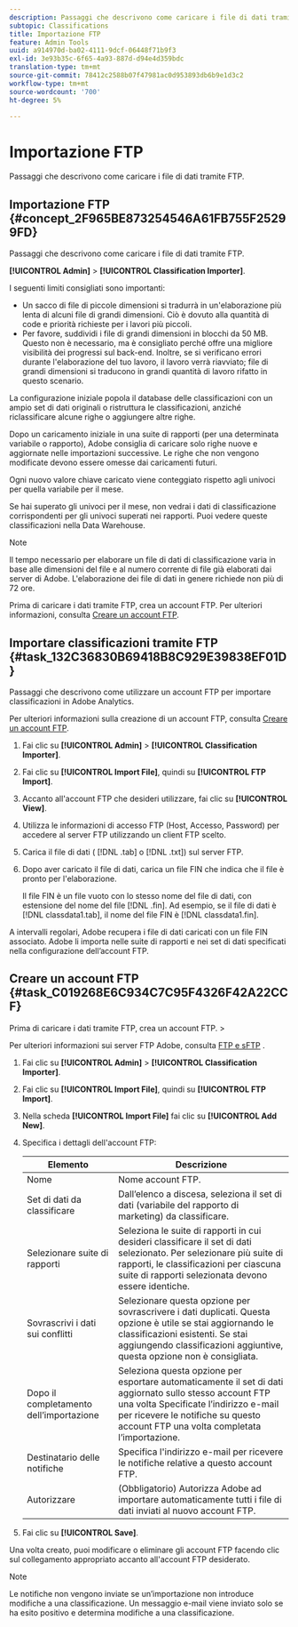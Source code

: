 ```yaml
---
description: Passaggi che descrivono come caricare i file di dati tramite FTP.
subtopic: Classifications
title: Importazione FTP
feature: Admin Tools
uuid: a914970d-ba02-4111-9dcf-06448f71b9f3
exl-id: 3e93b35c-6f65-4a93-887d-d94e4d359bdc
translation-type: tm+mt
source-git-commit: 78412c2588b07f47981ac0d953893db6b9e1d3c2
workflow-type: tm+mt
source-wordcount: '700'
ht-degree: 5%

---
```


# Importazione FTP

Passaggi che descrivono come caricare i file di dati tramite FTP.

## Importazione FTP {#concept_2F965BE873254546A61FB755F25299FD}

Passaggi che descrivono come caricare i file di dati tramite FTP.

**[!UICONTROL Admin]** > **[!UICONTROL Classification Importer]**.

I seguenti limiti consigliati sono importanti:

* Un sacco di file di piccole dimensioni si tradurrà in un&#39;elaborazione più lenta di alcuni file di grandi dimensioni. Ciò è dovuto alla quantità di code e priorità richieste per i lavori più piccoli.
* Per favore, suddividi i file di grandi dimensioni in blocchi da 50 MB. Questo non è necessario, ma è consigliato perché offre una migliore visibilità dei progressi sul back-end. Inoltre, se si verificano errori durante l&#39;elaborazione del tuo lavoro, il lavoro verrà riavviato; file di grandi dimensioni si traducono in grandi quantità di lavoro rifatto in questo scenario.

La configurazione iniziale popola il database delle classificazioni con un ampio set di dati originali o ristruttura le classificazioni, anziché riclassificare alcune righe o aggiungere altre righe.

Dopo un caricamento iniziale in una suite di rapporti (per una determinata variabile o rapporto), Adobe consiglia di caricare solo righe nuove e aggiornate nelle importazioni successive. Le righe che non vengono modificate devono essere omesse dai caricamenti futuri.

Ogni nuovo valore chiave caricato viene conteggiato rispetto agli univoci per quella variabile per il mese.

Se hai superato gli univoci per il mese, non vedrai i dati di classificazione corrispondenti per gli univoci superati nei rapporti. Puoi vedere queste classificazioni nella Data Warehouse.

>[!NOTE]
>
>Il tempo necessario per elaborare un file di dati di classificazione varia in base alle dimensioni del file e al numero corrente di file già elaborati dai server di Adobe. L&#39;elaborazione dei file di dati in genere richiede non più di 72 ore.

Prima di caricare i dati tramite FTP, crea un account FTP. Per ulteriori informazioni, consulta [Creare un account FTP](/help/components/classifications/importer/c-uploading-saint-data-files-via-ftp.md#task_C019268E6C934C7C95F4326F42A22CCF).

## Importare classificazioni tramite FTP {#task_132C36830B69418B8C929E39838EF01D}

<!-- 

t_upload_a_saint_data_file_via_ftp.xml

 -->

Passaggi che descrivono come utilizzare un account FTP per importare classificazioni in Adobe Analytics.

Per ulteriori informazioni sulla creazione di un account FTP, consulta [Creare un account FTP](/help/components/classifications/importer/c-uploading-saint-data-files-via-ftp.md#task_C019268E6C934C7C95F4326F42A22CCF).

1. Fai clic su **[!UICONTROL Admin]** > **[!UICONTROL Classification Importer]**.
1. Fai clic su **[!UICONTROL Import File]**, quindi su **[!UICONTROL FTP Import]**.
1. Accanto all&#39;account FTP che desideri utilizzare, fai clic su **[!UICONTROL View]**.
1. Utilizza le informazioni di accesso FTP (Host, Accesso, Password) per accedere al server FTP utilizzando un client FTP scelto.
1. Carica il file di dati ( [!DNL .tab] o [!DNL .txt]) sul server FTP.
1. Dopo aver caricato il file di dati, carica un file FIN che indica che il file è pronto per l&#39;elaborazione.

   Il file FIN è un file vuoto con lo stesso nome del file di dati, con estensione del nome del file [!DNL .fin]. Ad esempio, se il file di dati è [!DNL classdata1.tab], il nome del file FIN è [!DNL classdata1.fin].

A intervalli regolari, Adobe recupera i file di dati caricati con un file FIN associato. Adobe li importa nelle suite di rapporti e nei set di dati specificati nella configurazione dell’account FTP.

## Creare un account FTP {#task_C019268E6C934C7C95F4326F42A22CCF}

Prima di caricare i dati tramite FTP, crea un account FTP. >

<!-- 

t_create_an_ftp_account.xml

 -->

Per ulteriori informazioni sui server FTP Adobe, consulta [FTP e sFTP](https://docs.adobe.com/content/help/en/analytics/export/ftp-and-sftp/ftp-overview.html) .

1. Fai clic su **[!UICONTROL Admin]** > **[!UICONTROL Classification Importer]**.
1. Fai clic su **[!UICONTROL Import File]**, quindi su **[!UICONTROL FTP Import]**.
1. Nella scheda **[!UICONTROL Import File]** fai clic su **[!UICONTROL Add New]**.
1. Specifica i dettagli dell&#39;account FTP:

   | Elemento | Descrizione |
   |---|---|
   | Nome | Nome account FTP. |
   | Set di dati da classificare | Dall’elenco a discesa, seleziona il set di dati (variabile del rapporto di marketing) da classificare. |
   | Selezionare suite di rapporti | Seleziona le suite di rapporti in cui desideri classificare il set di dati selezionato. Per selezionare più suite di rapporti, le classificazioni per ciascuna suite di rapporti selezionata devono essere identiche. |
   | Sovrascrivi i dati sui conflitti | Selezionare questa opzione per sovrascrivere i dati duplicati. Questa opzione è utile se stai aggiornando le classificazioni esistenti. Se stai aggiungendo classificazioni aggiuntive, questa opzione non è consigliata. |
   | Dopo il completamento dell’importazione | Seleziona questa opzione per esportare automaticamente il set di dati aggiornato sullo stesso account FTP una volta Specificate l’indirizzo e-mail per ricevere le notifiche su questo account FTP una volta completata l’importazione. |
   | Destinatario delle notifiche | Specifica l&#39;indirizzo e-mail per ricevere le notifiche relative a questo account FTP. |
   | Autorizzare | (Obbligatorio) Autorizza Adobe ad importare automaticamente tutti i file di dati inviati al nuovo account FTP. |

1. Fai clic su **[!UICONTROL Save]**.

Una volta creato, puoi modificare o eliminare gli account FTP facendo clic sul collegamento appropriato accanto all&#39;account FTP desiderato.

>[!NOTE]
>
>Le notifiche non vengono inviate se un’importazione non introduce modifiche a una classificazione. Un messaggio e-mail viene inviato solo se ha esito positivo e determina modifiche a una classificazione.
